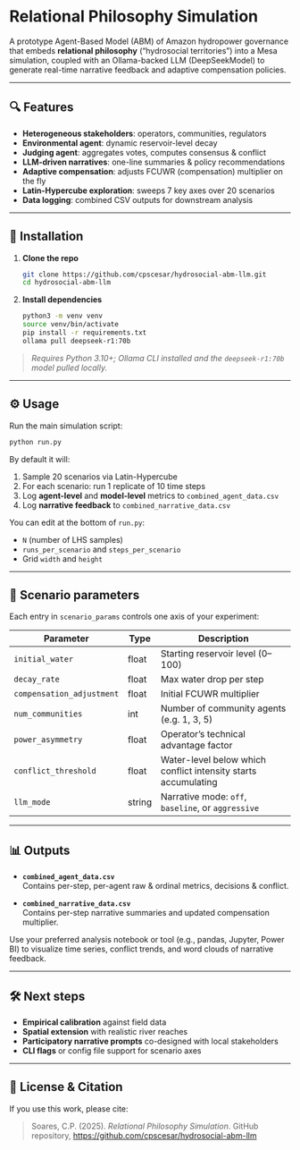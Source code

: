 # Relational Philosophy Simulation

A prototype Agent-Based Model (ABM) of Amazon hydropower governance that embeds **relational philosophy** (“hydrosocial territories”) into a Mesa simulation, coupled with an Ollama-backed LLM (DeepSeekModel) to generate real-time narrative feedback and adaptive compensation policies.

---

## 🔍 Features

- **Heterogeneous stakeholders**: operators, communities, regulators  
- **Environmental agent**: dynamic reservoir-level decay  
- **Judging agent**: aggregates votes, computes consensus & conflict  
- **LLM-driven narratives**: one-line summaries & policy recommendations  
- **Adaptive compensation**: adjusts FCUWR (compensation) multiplier on the fly  
- **Latin-Hypercube exploration**: sweeps 7 key axes over 20 scenarios  
- **Data logging**: combined CSV outputs for downstream analysis  

---

## 🚀 Installation

1. **Clone the repo**  
   ```bash
   git clone https://github.com/cpscesar/hydrosocial-abm-llm.git
   cd hydrosocial-abm-llm
   ```

2. **Install dependencies**  
   ```bash
   python3 -m venv venv
   source venv/bin/activate
   pip install -r requirements.txt
   ollama pull deepseek-r1:70b
   ```

> _Requires Python 3.10+; Ollama CLI installed and the `deepseek-r1:70b` model pulled locally._

---

## ⚙️ Usage

Run the main simulation script:

```bash
python run.py
```

By default it will:

1. Sample 20 scenarios via Latin-Hypercube  
2. For each scenario: run 1 replicate of 10 time steps  
3. Log **agent-level** and **model-level** metrics to `combined_agent_data.csv`  
4. Log **narrative feedback** to `combined_narrative_data.csv`  

You can edit at the bottom of `run.py`:

- `N` (number of LHS samples)  
- `runs_per_scenario` and `steps_per_scenario`  
- Grid `width` and `height`  

---

## 🔧 Scenario parameters

Each entry in `scenario_params` controls one axis of your experiment:

| Parameter                 | Type    | Description                                                      |
|---------------------------|---------|------------------------------------------------------------------|
| `initial_water`           | float   | Starting reservoir level (0–100)                                 |
| `decay_rate`              | float   | Max water drop per step                                          |
| `compensation_adjustment` | float   | Initial FCUWR multiplier                                         |
| `num_communities`         | int     | Number of community agents (e.g. 1, 3, 5)                        |
| `power_asymmetry`         | float   | Operator’s technical advantage factor                            |
| `conflict_threshold`      | float   | Water-level below which conflict intensity starts accumulating   |
| `llm_mode`                | string  | Narrative mode: `off`, `baseline`, or `aggressive`               |

---

## 📊 Outputs

- **`combined_agent_data.csv`**  
  Contains per-step, per-agent raw & ordinal metrics, decisions & conflict.

- **`combined_narrative_data.csv`**  
  Contains per-step narrative summaries and updated compensation multiplier.

Use your preferred analysis notebook or tool (e.g., pandas, Jupyter, Power BI) to visualize time series, conflict trends, and word clouds of narrative feedback.

---

## 🛠️ Next steps

- **Empirical calibration** against field data  
- **Spatial extension** with realistic river reaches  
- **Participatory narrative prompts** co-designed with local stakeholders  
- **CLI flags** or config file support for scenario axes  

---

## 📄 License & Citation

If you use this work, please cite:

> Soares, C.P. (2025). *Relational Philosophy Simulation*. GitHub repository, https://github.com/cpscesar/hydrosocial-abm-llm
